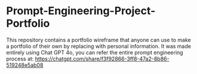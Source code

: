 # Prompt-Engineering-Project-Portfolio
This repository contains a portfolio wireframe that anyone can use to make a portfolio of their own by replacing with personal information.
It was made entirely using Chat GPT 4o, you can refer the entire prompt engineering process at:
https://chatgpt.com/share/f3f92866-3ff8-47a2-8b86-519248e5ab08
